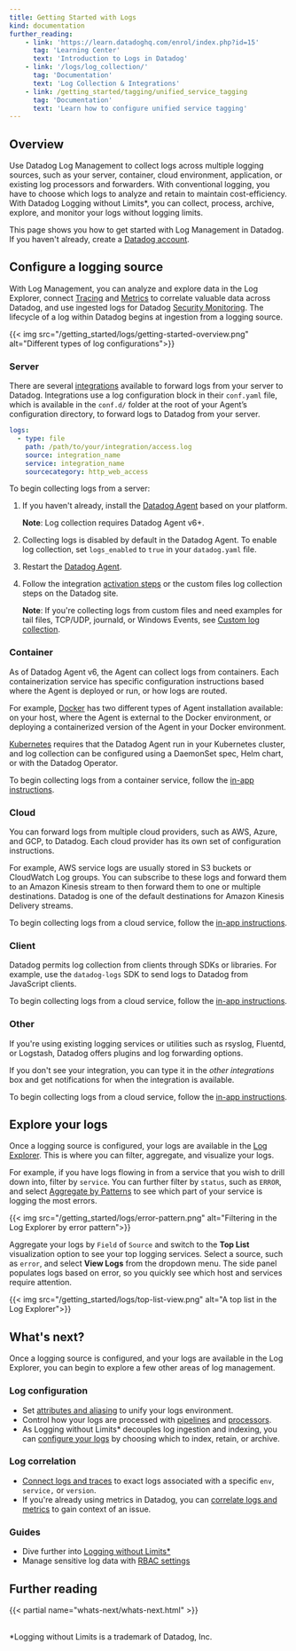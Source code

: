 ```yaml
---
title: Getting Started with Logs
kind: documentation
further_reading:
    - link: 'https://learn.datadoghq.com/enrol/index.php?id=15'
      tag: 'Learning Center'
      text: 'Introduction to Logs in Datadog'
    - link: '/logs/log_collection/'
      tag: 'Documentation'
      text: 'Log Collection & Integrations'
    - link: /getting_started/tagging/unified_service_tagging
      tag: 'Documentation'
      text: 'Learn how to configure unified service tagging'
---
```


## Overview

Use Datadog Log Management to collect logs across multiple logging sources, such as your server, container, cloud environment, application, or existing log processors and forwarders. With conventional logging, you have to choose which logs to analyze and retain to maintain cost-efficiency. With Datadog Logging without Limits*, you can collect, process, archive, explore, and monitor your logs without logging limits.

This page shows you how to get started with Log Management in Datadog. If you haven't already, create a [Datadog account][1].

## Configure a logging source

With Log Management, you can analyze and explore data in the Log Explorer, connect [Tracing][2] and [Metrics][3] to correlate valuable data across Datadog, and use ingested logs for Datadog [Security Monitoring][4]. The lifecycle of a log within Datadog begins at ingestion from a logging source.

{{< img src="/getting_started/logs/getting-started-overview.png" alt="Different types of log configurations">}}

### Server

There are several [integrations][5] available to forward logs from your server to Datadog. Integrations use a log configuration block in their `conf.yaml` file, which is available in the `conf.d/` folder at the root of your Agent’s configuration directory, to forward logs to Datadog from your server.

```yaml
logs:
  - type: file
    path: /path/to/your/integration/access.log
    source: integration_name
    service: integration_name
    sourcecategory: http_web_access
```

To begin collecting logs from a server:

1. If you haven't already, install the [Datadog Agent][6] based on your platform.

    **Note**: Log collection requires Datadog Agent v6+.

2. Collecting logs is disabled by default in the Datadog Agent. To enable log collection, set `logs_enabled` to `true` in your `datadog.yaml` file.

3. Restart the [Datadog Agent][7].

4. Follow the integration [activation steps][8] or the custom files log collection steps on the Datadog site.

    **Note**: If you're collecting logs from custom files and need examples for tail files, TCP/UDP, journald, or Windows Events, see [Custom log collection][9].

### Container

As of Datadog Agent v6, the Agent can collect logs from containers. Each containerization service has specific configuration instructions based where the Agent is deployed or run, or how logs are routed.

For example, [Docker][10] has two different types of Agent installation available: on your host, where the Agent is external to the Docker environment, or deploying a containerized version of the Agent in your Docker environment.

[Kubernetes][11] requires that the Datadog Agent run in your Kubernetes cluster, and log collection can be configured using a DaemonSet spec, Helm chart, or with the Datadog Operator.

To begin collecting logs from a container service, follow the [in-app instructions][12].

### Cloud

You can forward logs from multiple cloud providers, such as AWS, Azure, and GCP, to Datadog. Each cloud provider has its own set of configuration instructions.

For example, ​AWS service logs are usually stored in S3 buckets or CloudWatch Log groups. You can subscribe to these logs and forward them to an Amazon Kinesis stream to then forward them to one or multiple destinations. Datadog is one of the default destinations for Amazon Kinesis Delivery streams.​

To begin collecting logs from a cloud service, follow the [in-app instructions][13].

### Client

Datadog permits log collection from clients through SDKs or libraries. For example, use the `datadog-logs` SDK to send logs to Datadog from JavaScript clients.

To begin collecting logs from a cloud service, follow the [in-app instructions][14].

### Other

If you're using existing logging services or utilities such as rsyslog, Fluentd, or Logstash, Datadog offers plugins and log forwarding options.

If you don't see your integration, you can type it in the *other integrations* box and get notifications for when the integration is available.

To begin collecting logs from a cloud service, follow the [in-app instructions][15].

## Explore your logs

Once a logging source is configured, your logs are available in the [Log Explorer][16]. This is where you can filter, aggregate, and visualize your logs.

For example, if you have logs flowing in from a service that you wish to drill down into, filter by `service`. You can further filter by `status`, such as `ERROR`, and select [Aggregate by Patterns][17] to see which part of your service is logging the most errors.

{{< img src="/getting_started/logs/error-pattern.png" alt="Filtering in the Log Explorer by error pattern">}}

Aggregate your logs by `Field` of `Source` and switch to the **Top List** visualization option to see your top logging services. Select a source, such as `error`, and select **View Logs** from the dropdown menu. The side panel populates logs based on error, so you quickly see which host and services require attention.

{{< img src="/getting_started/logs/top-list-view.png" alt="A top list in the Log Explorer">}}

## What's next?

Once a logging source is configured, and your logs are available in the Log Explorer, you can begin to explore a few other areas of log management.

### Log configuration

* Set [attributes and aliasing][18] to unify your logs environment.
* Control how your logs are processed with [pipelines][19] and [processors][20].
* As Logging without Limits* decouples log ingestion and indexing, you can [configure your logs][21] by choosing which to index, retain, or archive.

### Log correlation

* [Connect logs and traces][2] to exact logs associated with a specific `env`, `service,` or `version`.
* If you're already using metrics in Datadog, you can [correlate logs and metrics][3] to gain context of an issue.

### Guides

* Dive further into [Logging without Limits*][22]
* Manage sensitive log data with [RBAC settings][23]

## Further reading

{{< partial name="whats-next/whats-next.html" >}}

<br>
*Logging without Limits is a trademark of Datadog, Inc.

[1]: https://www.datadoghq.com
[2]: /tracing/connect_logs_and_traces/
[3]: /logs/guide/correlate-logs-with-metrics/
[4]: /security_platform/security_monitoring/
[5]: /getting_started/integrations/
[6]: /agent/
[7]: https://github.com/DataDog/datadog-agent/blob/main/docs/agent/changes.md#cli
[8]: https://app.datadoghq.com/logs/onboarding/server
[9]: /agent/logs/?tab=tailfiles#custom-log-collection
[10]: /agent/docker/log/?tab=containerinstallation
[11]: /agent/kubernetes/log/?tab=daemonset
[12]: https://app.datadoghq.com/logs/onboarding/container
[13]: https://app.datadoghq.com/logs/onboarding/cloud
[14]: https://app.datadoghq.com/logs/onboarding/client
[15]: https://app.datadoghq.com/logs/onboarding/other
[16]: /logs/explorer/
[17]: /logs/explorer/#patterns
[18]: /logs/log_configuration/attributes_naming_convention/
[19]: /logs/log_configuration/pipelines/
[20]: /logs/log_configuration/processors/
[21]: /logs/log_configuration/
[22]: /logs/guide/getting-started-lwl/
[23]: /logs/guide/logs-rbac/
